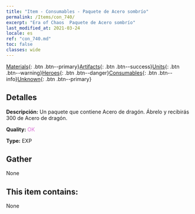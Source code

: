 ```yaml
---
title: "Item - Consumables - Paquete de Acero sombrío"
permalink: /Items/con_740/
excerpt: "Era of Chaos  Paquete de Acero sombrío"
last_modified_at: 2021-03-24
locale: es
ref: "con_740.md"
toc: false
classes: wide
---
```

 [Materials](/es/Items/){: .btn .btn--primary}[Artifacts](/es/Items/Artifacts/){: .btn .btn--success}[Units](/es/Items/Units/){: .btn .btn--warning}[Heroes](/es/Items/Heroes/){: .btn .btn--danger}[Consumables](/es/Items/Consumables/){: .btn .btn--info}[Unknown](/es/Items/Unknown/){: .btn .btn--primary}

## Detalles
 **Descripción:** Un paquete que contiene Acero de dragón. Ábrelo y recibirás 300 de Acero de dragón.

 **Quality:** <span style="color: #DA70D6">OK</span>

 **Type:** EXP

## Gather

  None

## This item contains:

  None

